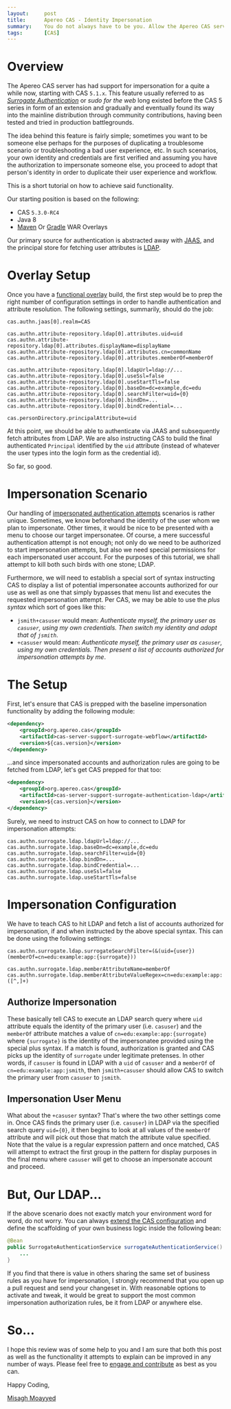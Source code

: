```yaml
---
layout:     post
title:      Apereo CAS - Identity Impersonation
summary:    You do not always have to be you. Allow the Apereo CAS server to allow you to pretend to be another person for fun and profit.
tags:       [CAS]
---
```


# Overview

The Apereo CAS server has had support for impersonation for a quite a while now, starting with CAS `5.1.x`. This feature usually referred to as [*Surrogate Authentication*](https://apereo.github.io/cas/5.3.x/installation/Surrogate-Authentication.html) or *sudo for the web* long existed before the CAS 5 series in form of an extension and gradually and eventually found its way into the mainline distribution through community contributions, having been tested and tried in production battlegrounds.

The idea behind this feature is fairly simple; sometimes you want to be someone else perhaps for the purposes of duplicating a troublesome scenario or troubleshooting a bad user experience, etc. In such scenarios, your own identity and credentials are first verified and assuming you have the authorization to impersonate someone else, you proceed to adopt that person's identity in order to duplicate their user experience and workflow. 

This is a short tutorial on how to achieve said functionality.

Our starting position is based on the following:

- CAS `5.3.0-RC4`
- Java 8
- [Maven](https://github.com/apereo/cas-overlay-template) Or [Gradle](https://github.com/apereo/cas-gradle-overlay-template) WAR Overlays

Our primary source for authentication is abstracted away with [JAAS](https://apereo.github.io/cas/5.3.x/installation/JAAS-Authentication.html), and the principal store for fetching user attributes is [LDAP](https://apereo.github.io/cas/5.3.x/integration/Attribute-Resolution.html#person-directory).

# Overlay Setup

Once you have a [functional overlay](https://github.com/apereo/cas-overlay-template) build, the first step would be to prep the right number of configuration settings in order to handle authentication and attribute resolution. The following settings, summarily, should do the job:

```properties
cas.authn.jaas[0].realm=CAS

cas.authn.attribute-repository.ldap[0].attributes.uid=uid
cas.authn.attribute-repository.ldap[0].attributes.displayName=displayName
cas.authn.attribute-repository.ldap[0].attributes.cn=commonName
cas.authn.attribute-repository.ldap[0].attributes.memberOf=memberOf

cas.authn.attribute-repository.ldap[0].ldapUrl=ldap://...
cas.authn.attribute-repository.ldap[0].useSsl=false
cas.authn.attribute-repository.ldap[0].useStartTls=false
cas.authn.attribute-repository.ldap[0].baseDn=dc=example,dc=edu
cas.authn.attribute-repository.ldap[0].searchFilter=uid={0}
cas.authn.attribute-repository.ldap[0].bindDn=...
cas.authn.attribute-repository.ldap[0].bindCredential=...

cas.personDirectory.principalAttribute=uid
```

At this point, we should be able to authenticate via JAAS and subsequently fetch attributes from LDAP. We are also instructing CAS to build the final authenticated `Principal` identified by the `uid` attribute (instead of whatever the user types into the login form as the credential id).

So far, so good.

# Impersonation Scenario

Our handling of [impersonated authentication attempts](https://apereo.github.io/cas/5.3.x/installation/Surrogate-Authentication.html) scenarios is rather unique. Sometimes, we know beforehand the identity of the user whom we plan to impersonate. Other times, it would be nice to be presented with a menu to choose our target impersonatee. Of course, a mere successful authentication attempt is not enough; not only do we need to be authorized to start impersonation attempts, but also we need special permissions for each impersonated user account. For the purposes of this tutorial, we shall attempt to kill both such birds with one stone; LDAP.

Furthermore, we will need to establish a special sort of syntax instructing CAS to display a list of potential impersonatee accounts authorized for our use as well as one that simply bypasses that menu list and executes the requested impersonation attempt. Per CAS, we may be able to use the *plus syntax* which sort of goes like this:

- `jsmith+casuser` would mean: *Authenticate myself, the primary user as `casuser`, using my own credentials. Then switch my identity and adopt that of `jsmith`*.
- `+casuser` would mean: *Authenticate myself, the primary user as `casuser`, using my own credentials. Then present a list of accounts authorized for impersonation attempts by me*.

# The Setup

First, let's ensure that CAS is prepped with the baseline impersonation functionality by adding the following module:

```xml
<dependency>
    <groupId>org.apereo.cas</groupId>
    <artifactId>cas-server-support-surrogate-webflow</artifactId>
    <version>${cas.version}</version>
</dependency>
```

...and since impersonated accounts and authorization rules are going to be fetched from LDAP, let's get CAS prepped for that too:

```xml
<dependency>
    <groupId>org.apereo.cas</groupId>
    <artifactId>cas-server-support-surrogate-authentication-ldap</artifactId>
    <version>${cas.version}</version>
</dependency>
```

Surely, we need to instruct CAS on how to connect to LDAP for impersonation attempts:

```properties
cas.authn.surrogate.ldap.ldapUrl=ldap://...
cas.authn.surrogate.ldap.baseDn=dc=example,dc=edu
cas.authn.surrogate.ldap.searchFilter=uid={0}
cas.authn.surrogate.ldap.bindDn=...
cas.authn.surrogate.ldap.bindCredential=...
cas.authn.surrogate.ldap.useSsl=false
cas.authn.surrogate.ldap.useStartTls=false
```

# Impersonation Configuration

We have to teach CAS to hit LDAP and fetch a list of accounts authorized for impersonation, if and when instructed by the above special syntax. This can be done using the following settings:

```properties
cas.authn.surrogate.ldap.surrogateSearchFilter=(&(uid={user})(memberOf=cn=edu:example:app:{surrogate}))

cas.authn.surrogate.ldap.memberAttributeName=memberOf
cas.authn.surrogate.ldap.memberAttributeValueRegex=cn=edu:example:app:([^,]+)
```

## Authorize Impersonation

These basically tell CAS to execute an LDAP search query where `uid` attribute equals the identity of the primary user (i.e. `casuser`) and the `memberOf` attribute matches a value of `cn=edu:example:app:{surrogate}` where `{surrogate}` is the identity of the impersonatee provided using the special plus syntax. If a match is found, authorization is granted and CAS picks up the identity of `surrogate` under legitimate pretenses. In other words, if `casuser` is found in LDAP with a `uid` of `casuser` and a `memberOf` of `cn=edu:example:app:jsmith`, then `jsmith+casuser` should allow CAS to switch the primary user from `casuser` to `jsmith`.

## Impersonation User Menu

What about the `+casuser` syntax? That's where the two other settings come in. Once CAS finds the primary user (i.e. `casuser`) in LDAP via the specified search query `uid={0}`, it then begins to look at all values of the `memberOf` attribute and will pick out those that match the attribute value specified. Note that the value is a regular expression pattern and once matched, CAS will attempt to extract the first group in the pattern for display purposes in the final menu where `casuser` will get to choose an impersonate account and proceed.

# But, Our LDAP...

If the above scenario does not exactly match your environment word for word, do not worry. You can always [extend the CAS configuration](https://apereo.github.io/cas/5.3.x/installation/Configuration-Management-Extensions.html) and define the scaffolding of your own business logic inside the following bean:

```java
@Bean
public SurrogateAuthenticationService surrogateAuthenticationService() {
    ...
}
```

If you find that there is value in others sharing the same set of business rules as you have for impersonation, I strongly recommend that you open up a pull request and send your changeset in. With reasonable options to activate and tweak, it would be great to support the most common impersonation authorization rules, be it from LDAP or anywhere else.

# So...

I hope this review was of some help to you and I am sure that both this post as well as the functionality it attempts to explain can be improved in any number of ways. Please feel free to [engage and contribute](https://apereo.github.io/cas/developer/Contributor-Guidelines.html) as best as you can.

Happy Coding,

[Misagh Moayyed](https://fawnoos.com)
